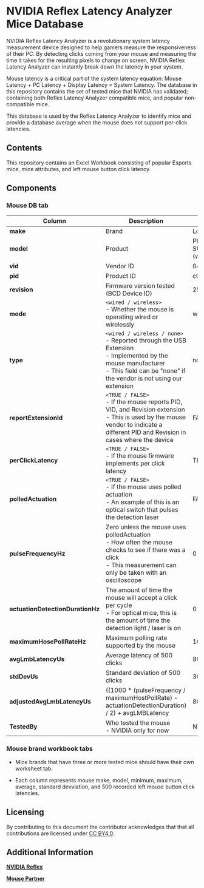 # **NVIDIA Reflex Latency Analyzer Mice Database**

NVIDIA Reflex Latency Analyzer is a revolutionary system latency
measurement device designed to help gamers measure the responsiveness of
their PC. By detecting clicks coming from your mouse and measuring the
time it takes for the resulting pixels to change on screen, NVIDIA
Reflex Latency Analyzer can instantly break down the latency in your
system.

Mouse latency is a critical part of the system latency equation: Mouse
Latency + PC Latency + Display Latency = System Latency. The database in
this repository contains the set of tested mice that NVIDIA has
validated; containing both Reflex Latency Analyzer compatible mice, and
popular non-compatible mice.

This database is used by the Reflex Latency Analyzer to identify mice
and provide a database average when the mouse does not support per-click
latencies.

## **Contents**

This repository contains an Excel Workbook consisting of popular Esports
mice, mice attributes, and left mouse button click latency.

## **Components**

### Mouse DB tab

   | **Column**| **Description** | **Example** |
   |------------|-----------------|------------|
   |**make**| Brand |Logitech G|
   |**model**| Product |PRO X SUPERLIGHT (wired)|
   |**vid**| Vendor ID |046d|
   |**pid**| Product ID |c094|
   |**revision**| Firmware version tested (BCD Device ID)|2500|
   |**mode**| `<wired / wireless>`<br>- Whether the mouse is operating wired or wirelessly|wired|
   |**type**| `<wired / wireless / none>`<br>- Reported through the USB Extension<br>- Implemented by the mouse manufacturer<br>- This field can be "none" if the vendor is not using our extension |none|
   |**reportExtensionId**| `<TRUE / FALSE>`<br>- If the mouse reports PID, VID, and Revision extension<br>- This is used by the mouse vendor to indicate a different PID and Revision in cases where the device |FALSE|
   |**perClickLatency**| `<TRUE / FALSE>`<br>- If the mouse firmware implements per click latency |TRUE|
   |**polledActuation**| `<TRUE / FALSE>`<br>- If the mouse uses polled actuation<br>- An example of this is an optical switch that pulses the detection laser |FALSE|
   |**pulseFrequencyHz**| Zero unless the mouse uses polledActuation<br>- How often the mouse checks to see if there was a click<br>- This measurement can only be taken with an oscilloscope |0|
   |**actuationDetectionDurationHz**| The amount of time the mouse will accept a click per cycle<br>- For optical mice, this is the amount of time the detection light / laser is on |0|
   |**maximumHosePollRateHz**| Maximum polling rate supported by the mouse |1000|
   |**avgLmbLatencyUs**| Average latency of 500 clicks |808|
   |**stdDevUs**| Standard deviation of 500 clicks |302|
   |**adjustedAvgLmbLatencyUs**| ((1000 \* (pulseFrequency / maximumHostPollRate) - actuationDetectionDuration) / 2) + avgLMBLatency |808|
   |**TestedBy**| Who tested the mouse<br>- NVIDIA only for now |NVIDIA|

### Mouse brand workbook tabs

*  Mice brands that have three or more tested mice should have their own worksheet tab.

*  Each column represents mouse make, model, minimum, maximum, average, standard devviation, and 500 recorded left mouse button click latencies.

## **Licensing**

By contributing to this document the contributor acknowledges that that
all contributions are licensed under [CC BY4.0](https://creativecommons.org/licenses/by/4.0/).

## **Additional Information**

[**NVIDIA Reflex**](https://www.nvidia.com/en-us/geforce/news/reflex-low-latency-platform/)

[**Mouse Partner** ](https://developer.nvidia.com/reflex-mice-partner-program-interest)
